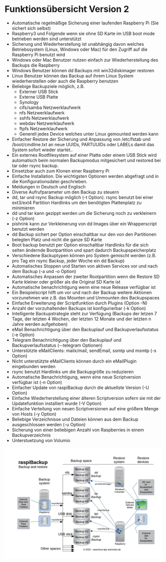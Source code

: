 # Funktionsübersicht Version 2

- Automatische regelmäßige Sicherung einer laufenden Raspberry Pi (Sie sichert sich selbst)
- Raspberry3 und Folgende wenn sie ohne SD Karte im USB boot mode betrieben werden sind unterstützt
- Sicherung und Wiederherstellung ist unabhängig davon welches Betriebssystem (Linux, Windows oder Mac) für den Zugriff auf die Raspberry Pi benutzt wird
- Windows oder Mac Benutzer nutzen einfach zur Wiederherstellung des Backups die Raspberry
- Windows Benutzer können dd Backups mit win32diskimager restoren
- Linux Benutzer können das Backup auf ihrem Linux System wiederherstellen oder auch die Raspberry benutzen
- Beliebige Backupziele möglich, z.B.
    - Externer USB Stick
    - Externe USB Platte
    - Synology
    - cifs/samba Netzwerklaufwerk
    - nfs Netzwerklaufwerk
    - sshfs Netzwerklaufwerk
    - webdav Netzwerklaufwerk
    - ftpfs Netzwerklaufwerk
    - Generell jedes Device welches unter Linux gemounted werden kann
- Einfacher Restore der Sicherung und Anpassung von /etc/fstab und /boot/cmdline.txt an neue UUIDs, PARTUUIDs oder LABELs damit das System sofort wieder startet..
- Ein externes Rootfilesystem auf einer Platte oder einem USB Stick wird automatisch beim normalen Backupmodus mitgesichert und restored bei tar oder rsync backup.
- Einsetzbar auch zum Klonen einer Raspberry Pi
- Einfache Installation. Die wichtigsten Optionen werden abgefragt und in die Konfigurationsdatei geschrieben.
- Meldungen in Deutsch und Englisch
- Diverse Aufrufparameter um den Backup zu steuern
- dd, tar und rsync Backup möglich (-t Option). rsync benutzt bei einer ext3/ext4 Partition Hardlinks um den benötigten Plattenplatz zu minimieren
- dd und tar kann gezippt werden um die Sicherung noch zu verkleinern (-z Option)
- pishrink kann zur Verkleinerung von dd Images über ein Wrapperscript benutzt werden
- dd Backup sichert per Option einschaltbar nur den von den Partitionen belegten Platz und nicht die ganze SD Karte
- Boot backup benutzt per Option einschaltbar Hardlinks für die sich selten ändernde Bootpartition und spart dadurch Backupspeicherplatz
- Verschiedene Backuptypen können pro System gemischt werden (z.B. pro Tag ein rsync Backup, jeder Woche ein dd Backup)
- Automatisches Stoppen und Starten von aktiven Services vor und nach dem Backup (-a und -o Option)
- Automatisches Anpassen der zweiter Rootpartition wenn die Restore SD Karte kleiner oder größer als die Original SD Karte ist
- Automatische benachrichtigung wenn eine neue Release verfügbar ist
- Ein Beispielscript hilft um vor und nach der Backup weitere Aktionen vorzunehmen wie z.B. das Mounten und Unmounten des Backupspaces
- Einfache Erweiterung der Scriptfunktion durch Plugins (Option -N)
- Anzahl der vorzuhaltenden Backups ist konfigurierbar (-k Option)
- Intelligente Backupstrategie steht zur Verfügung (Backups der letzen 7 Tage, der letzten 4 Wochen, der letzten 12 Monate und der letzten n Jahre werden aufgehoben)
- eMail Benachrichtigung über den Backuplauf und Backupverlaufsstatus (-e Option)
- Telegram Benachrichtigung über den Backuplauf und Backupverlaufsstatus (--telegram Optionen)
- Unterstützte eMailClients: mailx/mail, sendEmail, ssmtp und msmtp (-s Option)
- Nicht unterstützte eMailClients können durch ein eMailPlugin eingebunden werden
- rsync benutzt Hardlinks um die Backupgröße zu reduzieren
- Automatische Benachrichtigung, wenn eine neue Scriptversion verfügbar ist (-n Option)
- Einfacher Update von raspiBackup durch die aktuellste Version (-U Option)
- Einfache Wiederherstellung einer älteren Scriptversion sofern sie mit der Updatefunktion installiert wurde (-V Option)
- Einfache Verteilung von neuen Scriptversionen auf eine größere Menge von Hosts (-y Option)
- Beliebige Verzeichnisse und Dateien können aus dem Backup ausgeschlossen werden (-u Option)
- Sicherung von einer beliebigen Anzahl von Raspberries in einem Backupverzeichnis
- Unterstuetzung von Volumio

![Übersichtsbild](images/raspiBackupOverview.jpg)
